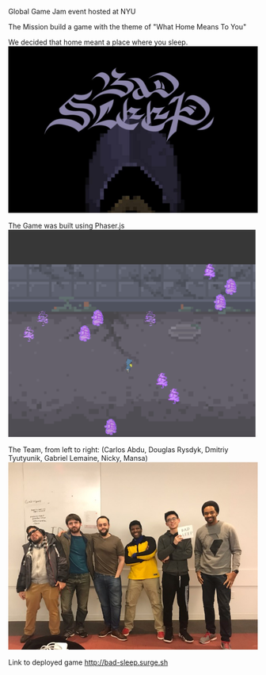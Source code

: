 Global Game Jam event hosted at NYU

The Mission build a game with the theme of "What Home Means To You"

We decided that home meant a place where you sleep.
![Logo](logo.jpg)

The Game was built using Phaser.js
![Game](game.png)

The Team, from left to right:
(Carlos Abdu, Douglas Rysdyk, Dmitriy Tyutyunik, Gabriel Lemaine, Nicky, Mansa)
![Team](team.jpg)

Link to deployed game <http://bad-sleep.surge.sh>
